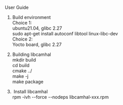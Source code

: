 User Guide
1. Build environment<br>
Choice 1:   
      ubuntu21.04, glibc 2.27<br>
      sudo apt-get install autoconf libtool linux-libc-dev<br>
Choice 2:    
      Yocto board, glibc 2.27  

2. Building libcamhal<br>
        mkdir build<br>
        cd build<br>
        cmake ../<br>
        make -j<br>
        make package<br>

3.  Install libcamhal<br>
      rpm -ivh --force --nodeps libcamhal-xxx.rpm 


